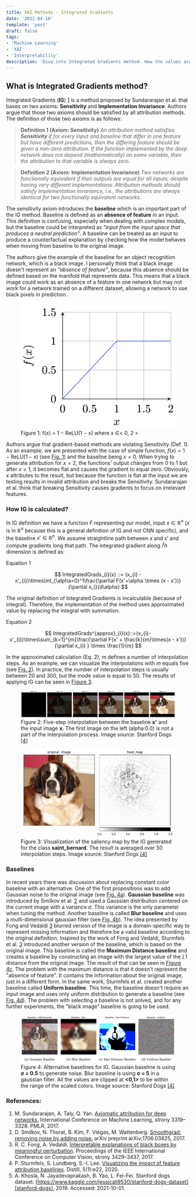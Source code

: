 ```yaml
---
title: XAI Methods - Integrated Gradients
date: '2022-04-18'
template: 'post'
draft: false
tags:
- 'Machine Learning'
- 'XAI'
- 'Interpretability'
description: 'Dive into Integrated Gradients method. How the values are calculated? What are the different baselines?'
---
```


## What is Integrated Gradients method?

Integrated Gradients (__IG__) [1][sundararajan2017axiomatic] is a method proposed by Sundararajan et al. that bases on two axioms: __Sensitivity__ and __Implementation Invariance__. Authors argue that those two axioms should be satisfied by all attribution methods. The definition of those two axioms is as follows:

> __Definition 1 (Axiom: Sensitivity)__ _An attribution method satisfies **Sensitivity** if for every input and baseline that differ in one feature but have different predictions, then the differing feature should be given a non-zero attribution. If the function implemented by the deep network does not depend (mathematically) on some variable, then the attribution to that variable is always zero._

> __Definition 2 (Axiom:  Implementation Invariance)__ _Two networks are functionally equivalent if their outputs are equal for all inputs, despite having very different implementations. Attribution methods should satisfy Implementation Invariance, i.e., the attributions are always identical for two functionally equivalent networks._

The sensitivity axiom introduces the __baseline__ which is an important part of the IG method. Baseline is defined as an __absence of feature__ in an input. This definition is confusing, especially when dealing with complex models, but the baseline could be interpreted as _"input from the input space that produces a neutral prediction"_. A baseline can be treated as an input to produce a counterfactual explanation by checking how the model behaves when moving from baseline to the original image.

The authors give the example of the baseline for an object recognition network, which is a black image. I personally think that a black image doesn't represent an _"absence of feature"_, because this absence should be defined based on the manifold that represents data. This means that a black image could work as an absence of a feature in one network but may not work for a network trained on a different dataset, allowing a network to use black pixels in prediction.

<figure id="figure-1">
    <img src="relu-chart.png" alt="Relu chart"/>
    <figcaption>Figure 1: f(x) = 1 − ReLU(1 − x) where x ∈< 0, 2 ></figcaption>
</figure>

Authors argue that gradient-based methods are violating Sensitivity (Def. 1). As an example, we are presented with the case of simple function, $f(x) = 1 - \text{ReLU}(1 - x)$ (see [Fig. 1](#figure-1)) and the baseline being $x = 0$. When trying to generate attribution for $x = 2$, the functions' output changes from 0 to 1 but after $x=1$, it becomes flat and causes the gradient to equal zero. Obviously, $x$ attributes to the result, but because the function is flat at the input we are testing results in invalid attribution and breaks the Sensitivity. Sundararajan et al. think that breaking Sensitivity causes gradients to focus on irrelevant features.

### How IG is calculated?

In IG definition we have a function $F$ representing our model, input $x \in \mathbb{R}^{n}$ ($x$ is in $\mathbb{R}^n$ because this is a general definition of IG and not CNN specific), and the baseline $x' \in \mathbb{R}^{n}$. We assume straightline path between $x$ and $x'$ and compute gradients long that path. The integrated gradient along $i^th$ dimension is defined as:

<figcaption>Equation 1</figcaption>

$$
IntegratedGrads_{i}(x) ::= (x_{i} - x'_{i})\times\int_{\alpha=0}^1\frac{\partial F(x'+\alpha \times (x - x'))}{\partial x_i}{d\alpha}
$$

The original definition of Integrated Gradients is incalculable (because of integral). Therefore, the implementation of the method uses approximated value by replacing the integral with summation:

<figcaption>Equation 2</figcaption>

$$
IntegratedGrads^{approx}_{i}(x)::=(x_{i}-x'_{i})\times\sum_{k=1}^{m}\frac{\partial F(x' + \frac{k}{m}\times(x - x'))}{\partial x_{i} } \times \frac{1}{m}
$$

In the approximated calculation (Eq. 2), $m$ defines a number of interpolation steps. As an example, we can visualize the interpolations with $m$ equals five (see [Fig. 2](#figure-2)). In practice, the number of interpolation steps is usually between 20 and 300, but the mode value is equal to 50. The results of applying IG can be seen in [Figure 3](#figure-3).


<figure id="figure-2">
    <img src="ig-saint_bernard-interpolation.png" alt="IG Interpolation"/>
    <figcaption>Figure 2: Five-step interpolation between the baseline <b>x'</b> and the input image <b>x</b>. The first image on the left (alpha:0.0) is not a part of the interpolation process. Image source: Stanford Dogs <a href="https://www.kaggle.com/jessicali9530/stanford-dogs-dataset">[4]</a></figcaption>
</figure>


<figure id="figure-3">
    <img src="ig-saint_bernard.png" alt="IG Results"/>
    <figcaption>Figure 3: Visualization of the saliency map by the IG generated for the class <b>saint_bernard</b>. The result is averaged over 50 interpolation steps. Image source: Stanford Dogs <a href="https://www.kaggle.com/jessicali9530/stanford-dogs-dataset">[4]</a></figcaption>
</figure>

### Baselines

In recent years there was discussion about replacing constant color baseline with an alternative. One of the first propositions was to add Gaussian noise to the original image (see [Fig. 4a](#figure-4)). __Gaussian baseline__ was introduced by Smilkov et al. [2][smilkov2017smoothgrad] and used a Gaussian distribution centered on the current image with a variance $\sigma$. This variance is the only parameter when tuning the method. Another baseline is called __Blur baseline__ and uses a multi-dimensional gaussian filter (see [Fig. 4b](#figure-4)). The idea presented by Fong and Vedaldi [3][fong2017interpretable] blurred version of the image is a domain-specific way to represent missing information and therefore be a valid baseline according to the original definition. Inspired by the work of Fong and Vedaldi, Sturmfels et al. [3][sturmfels2020] introduced another version of the baseline, which is based on the original image. This baseline is called the __Maximum Distance baseline__ and creates a baseline by constructing an image with the largest value of the $L1$ distance from the original image. The result of that can be seen in [Figure 4c](#figure-4). The problem with the maximum distance is that it doesn't represent the "absence of feature". It contains the information about the original image, just in a different form. In the same work, Sturmfels et al. created another baseline called __Uniform baseline__. This time, the baseline doesn't require an input image and uses only uniform distribution to generate a baseline (see [Fig. 4d](#figure-4)). The problem with selecting a baseline is not solved, and for any further experiments, the "black image" baseline is going to be used.

<figure id="figure-4">
    <img src="ig_baselines.png" alt="IG Baselines"/>
    <figcaption>Figure 4: Alternative baselines for IG. Gaussian baseline is using <b>σ = 0.5</b> to generate noise. Blur baseline is using <b>σ = 5</b> in a gaussian filter. All the values are clipped at <b><0,1></b> to be within the range of the scaled colors. Image source: Stanford Dogs <a href="https://www.kaggle.com/jessicali9530/stanford-dogs-dataset">[4]</a></figcaption>
</figure>


### References:

1. M. Sundararajan, A. Taly, Q. Yan. [Axiomatic attribution for deep networks.][sundararajan2017axiomatic] International Conference on Machine Learning, strony 3319–3328. PMLR, 2017.
2. D. Smilkov, N. Thorat, B. Kim, F. Viégas, M. Wattenberg. [Smoothgrad: removing noise by adding noise.][smilkov2017smoothgrad] arXiv preprint arXiv:1706.03825, 2017.
3. R. C. Fong, A. Vedaldi. [Interpretable explanations of black boxes by meaningful perturbation][fong2017interpretable]. Proceedings of the IEEE International Conference on Computer Vision, strony 3429–3437, 2017.
4. P. Sturmfels, S. Lundberg, S.-I. Lee. [Visualizing the impact of feature attribution baselines][sturmfels2020]. Distill, 5(1):e22, 2020.
5. A. Khosla, N. Jayadevaprakash, B. Yao, L. Fei-Fei. Stanford dogs dataset. [https://www.kaggle.com/jessicali9530/stanford-dogs-dataset][stanford-dogs], 2019. Accessed: 2021-10-01.

[sundararajan2017axiomatic]: https://arxiv.org/abs/1703.01365
[smilkov2017smoothgrad]: https://arxiv.org/abs/1706.03825
[fong2017interpretable]: https://arxiv.org/abs/1704.03296
[sturmfels2020]: https://distill.pub/2020/attribution-baselines/
[stanford-dogs]: https://www.kaggle.com/jessicali9530/stanford-dogs-dataset